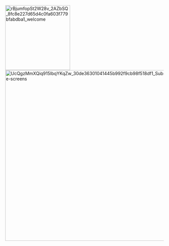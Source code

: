 <div><img width="206" alt="rBjumfopSt2W28v_2AZbSQ_8fc8e227d65d4c0fa603f779bfabdba1_welcome" src="https://github.com/user-attachments/assets/df25581e-77f9-44d3-ada5-b4633fa90d3b"></div>
<img width="542" alt="UcQgzMmXQiq915lbqYKqZw_30de36301041445b992f9cb98f518df1_Subscribe-screens" src="https://github.com/user-attachments/assets/9b07f5d8-03e7-4793-8a2e-dda4910e9282">
